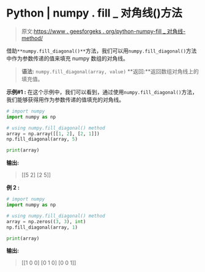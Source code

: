 # Python | numpy . fill _ 对角线()方法

> 原文:[https://www . geesforgeks . org/python-numpy-fill _ 对角线-method/](https://www.geeksforgeeks.org/python-numpy-fill_diagonal-method/)

借助`**numpy.fill_diagonal()**`方法，我们可以用`numpy.fill_diagonal()`方法中作为参数传递的值来填充 numpy 数组的对角线。

> **语法:** `numpy.fill_diagonal(array, value)`
> **返回:**返回数组对角线上的填充值。

**示例#1 :**
在这个示例中，我们可以看到，通过使用`numpy.fill_diagonal()`方法，我们能够获得用作为参数传递的值填充的对角线。

```py
# import numpy
import numpy as np

# using numpy.fill_diagonal() method
array = np.array([[1, 2], [2, 1]])
np.fill_diagonal(array, 5)

print(array)
```

**输出:**

> [[5 2]
> [2 5]]

**例 2 :**

```py
# import numpy
import numpy as np

# using numpy.fill_diagonal() method
array = np.zeros((3, 3), int)
np.fill_diagonal(array, 1)

print(array)
```

**输出:**

> [[1 0 0]
> [0 1 0]
> [0 0 1]]